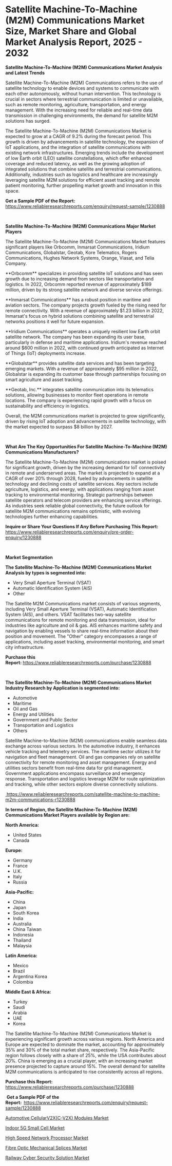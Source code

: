 <p><h1>Satellite Machine-To-Machine (M2M) Communications Market Size, Market Share and Global Market Analysis Report, 2025 - 2032</h1></p><p><strong>Satellite Machine-To-Machine (M2M) Communications Market Analysis and Latest Trends</strong></p>
<p><p>Satellite Machine-To-Machine (M2M) Communications refers to the use of satellite technology to enable devices and systems to communicate with each other autonomously, without human intervention. This technology is crucial in sectors where terrestrial communication is limited or unavailable, such as remote monitoring, agriculture, transportation, and energy management. With the increasing need for reliable and real-time data transmission in challenging environments, the demand for satellite M2M solutions has surged.</p><p>The Satellite Machine-To-Machine (M2M) Communications Market is expected to grow at a CAGR of 9.2% during the forecast period. This growth is driven by advancements in satellite technology, the expansion of IoT applications, and the integration of satellite communications with existing network infrastructures. Emerging trends include the development of low Earth orbit (LEO) satellite constellations, which offer enhanced coverage and reduced latency, as well as the growing adoption of integrated solutions that combine satellite and terrestrial communications. Additionally, industries such as logistics and healthcare are increasingly leveraging satellite M2M solutions for efficient asset tracking and remote patient monitoring, further propelling market growth and innovation in this space.</p></p>
<p><strong>Get a Sample PDF of the Report:&nbsp;</strong> <a href="https://www.reliableresearchreports.com/enquiry/request-sample/1230888?utm_campaign=41&utm_medium=2&utm_source=Github&utm_content=ia&utm_term=08042025&utm_id=satellite-machine-to-machine-m2m-communications">https://www.reliableresearchreports.com/enquiry/request-sample/1230888</a></p>
<p>&nbsp;</p>
<p><strong>Satellite Machine-To-Machine (M2M) Communications Major Market Players</strong></p>
<p><p>The Satellite Machine-To-Machine (M2M) Communications Market features significant players like Orbcomm, Inmarsat Communications, Iridium Communications, Globalstar, Geotab, Kore Telematics, Rogers Communications, Hughes Network Systems, Orange, Viasat, and Telia Company. </p><p>**Orbcomm** specializes in providing satellite IoT solutions and has seen growth due to increasing demand from sectors like transportation and logistics. In 2022, Orbcomm reported revenue of approximately $189 million, driven by its strong satellite network and diverse service offerings.</p><p>**Inmarsat Communications** has a robust position in maritime and aviation sectors. The company projects growth fueled by the rising need for remote connectivity. With a revenue of approximately $1.23 billion in 2022, Inmarsat's focus on hybrid solutions combining satellite and terrestrial networks positions it well for future expansion.</p><p>**Iridium Communications** operates a uniquely resilient low Earth orbit satellite network. The company has been expanding its user base, particularly in defense and maritime applications. Iridium's revenue reached around $600 million in 2022, with continued growth anticipated as Internet of Things (IoT) deployments increase.</p><p>**Globalstar** provides satellite data services and has been targeting emerging markets. With a revenue of approximately $95 million in 2022, Globalstar is expanding its customer base through partnerships focusing on smart agriculture and asset tracking.</p><p>**Geotab, Inc.** integrates satellite communication into its telematics solutions, allowing businesses to monitor fleet operations in remote locations. The company is experiencing rapid growth with a focus on sustainability and efficiency in logistics.</p><p>Overall, the M2M communications market is projected to grow significantly, driven by rising IoT adoption and advancements in satellite technology, with the market expected to surpass $8 billion by 2027.</p></p>
<p>&nbsp;</p>
<p><strong>What Are The Key Opportunities For Satellite Machine-To-Machine (M2M) Communications Manufacturers?</strong></p>
<p><p>The Satellite Machine-To-Machine (M2M) communications market is poised for significant growth, driven by the increasing demand for IoT connectivity in remote and underserved areas. The market is projected to expand at a CAGR of over 20% through 2028, fueled by advancements in satellite technology and declining costs of satellite services. Key sectors include agriculture, logistics, and energy, with applications ranging from asset tracking to environmental monitoring. Strategic partnerships between satellite operators and telecom providers are enhancing service offerings. As industries seek reliable global connectivity, the future outlook for satellite M2M communications remains optimistic, with evolving technologies further enhancing capabilities.</p></p>
<p><strong>Inquire or Share Your Questions If Any Before Purchasing This Report:</strong> <a href="https://www.reliableresearchreports.com/enquiry/pre-order-enquiry/1230888?utm_campaign=41&utm_medium=2&utm_source=Github&utm_content=ia&utm_term=08042025&utm_id=satellite-machine-to-machine-m2m-communications">https://www.reliableresearchreports.com/enquiry/pre-order-enquiry/1230888</a></p>
<p>&nbsp;</p>
<p><strong>Market Segmentation</strong></p>
<p><strong>The Satellite Machine-To-Machine (M2M) Communications Market Analysis by types is segmented into:</strong></p>
<p><ul><li>Very Small Aperture Terminal (VSAT)</li><li>Automatic Identification System (AIS)</li><li>Other</li></ul></p>
<p><p>The Satellite M2M Communications market consists of various segments, including Very Small Aperture Terminal (VSAT), Automatic Identification System (AIS), and others. VSAT facilitates two-way satellite communications for remote monitoring and data transmission, ideal for industries like agriculture and oil & gas. AIS enhances maritime safety and navigation by enabling vessels to share real-time information about their position and movement. The "Other" category encompasses a range of applications, including asset tracking, environmental monitoring, and smart city infrastructure.</p></p>
<p><strong>Purchase this Report:&nbsp;</strong><a href="https://www.reliableresearchreports.com/purchase/1230888?utm_campaign=41&utm_medium=2&utm_source=Github&utm_content=ia&utm_term=08042025&utm_id=satellite-machine-to-machine-m2m-communications">https://www.reliableresearchreports.com/purchase/1230888</a></p>
<p>&nbsp;</p>
<p><strong>The Satellite Machine-To-Machine (M2M) Communications Market Industry Research by Application is segmented into:</strong></p>
<p><ul><li>Automotive</li><li>Maritime</li><li>Oil and Gas</li><li>Energy and Utilities</li><li>Government and Public Sector</li><li>Transportation and Logistics</li><li>Others</li></ul></p>
<p><p>Satellite Machine-to-Machine (M2M) communications enable seamless data exchange across various sectors. In the automotive industry, it enhances vehicle tracking and telemetry services. The maritime sector utilizes it for navigation and fleet management. Oil and gas companies rely on satellite connectivity for remote monitoring and asset management. Energy and utilities sectors benefit from real-time data for grid management. Government applications encompass surveillance and emergency response. Transportation and logistics leverage M2M for route optimization and tracking, while other sectors explore diverse connectivity solutions.</p></p>
<p><a href="https://www.reliableresearchreports.com/satellite-machine-to-machine-m2m-communications-r1230888?utm_campaign=41&utm_medium=2&utm_source=Github&utm_content=ia&utm_term=08042025&utm_id=satellite-machine-to-machine-m2m-communications">&nbsp;https://www.reliableresearchreports.com/satellite-machine-to-machine-m2m-communications-r1230888</a></p>
<p><strong>In terms of Region, the Satellite Machine-To-Machine (M2M) Communications Market Players available by Region are:</strong></p>
<p>
    <p> <strong> North America: </strong>
        <ul>
            <li>United States</li>
            <li>Canada</li>
        </ul>
        </p> 
    <p> <strong> Europe: </strong>
        <ul>
            <li>Germany</li>
            <li>France</li>
            <li>U.K.</li>
            <li>Italy</li>
            <li>Russia</li>
        </ul>
        </p> 
    <p> <strong> Asia-Pacific: </strong>
        <ul>
            <li>China</li>
            <li>Japan</li>
            <li>South Korea</li>
            <li>India</li>
            <li>Australia</li>
            <li>China Taiwan</li>
            <li>Indonesia</li>
            <li>Thailand</li>
            <li>Malaysia</li>
        </ul>
        </p> 
    <p> <strong> Latin America: </strong>
        <ul>
            <li>Mexico</li>
            <li>Brazil</li>
            <li>Argentina Korea</li>
            <li>Colombia</li>
        </ul>
        </p> 
    <p> <strong> Middle East & Africa: </strong>
        <ul>
            <li>Turkey</li>
            <li>Saudi</li>
            <li>Arabia</li>
            <li>UAE</li>
            <li>Korea</li>
        </ul>
    </p>
    </p>
<p><p>The Satellite Machine-To-Machine (M2M) Communications Market is experiencing significant growth across various regions. North America and Europe are expected to dominate the market, accounting for approximately 35% and 30% of the total market share, respectively. The Asia-Pacific region follows closely with a share of 25%, while the USA contributes about 20%. China is emerging as a crucial player, with an increasing market presence projected to capture around 15%. The overall demand for satellite M2M communications is anticipated to rise consistently across all regions.</p></p>
<p><strong>Purchase this Report: </strong><a href="https://www.reliableresearchreports.com/purchase/1230888?utm_campaign=41&utm_medium=2&utm_source=Github&utm_content=ia&utm_term=08042025&utm_id=satellite-machine-to-machine-m2m-communications">https://www.reliableresearchreports.com/purchase/1230888</a></p>
<p>&nbsp;<strong>Get a Sample PDF of the Report:&nbsp;&nbsp;</strong><a href="https://www.reliableresearchreports.com/enquiry/request-sample/1230888?utm_campaign=41&utm_medium=2&utm_source=Github&utm_content=ia&utm_term=08042025&utm_id=satellite-machine-to-machine-m2m-communications">https://www.reliableresearchreports.com/enquiry/request-sample/1230888</a></p>
<p><strong></strong></p>
<p><p><a href="https://github.com/ilanarohalgh/Market-Research-Report-List-1/blob/main/automotive-cellularv2xc-v2x-modules-market.md?utm_campaign=41&utm_medium=2&utm_source=Github&utm_content=ia&utm_term=08042025&utm_id=satellite-machine-to-machine-m2m-communications">Automotive CellularV2X(C-V2X) Modules Market</a></p><p><a href="https://github.com/snaikraso/Market-Research-Report-List-1/blob/main/indoor-5g-small-cell-market.md?utm_campaign=41&utm_medium=2&utm_source=Github&utm_content=ia&utm_term=08042025&utm_id=satellite-machine-to-machine-m2m-communications">Indoor 5G Small Cell Market</a></p><p><a href="https://github.com/iperitvik8/Market-Research-Report-List-1/blob/main/high-speed-network-processor-market.md?utm_campaign=41&utm_medium=2&utm_source=Github&utm_content=ia&utm_term=08042025&utm_id=satellite-machine-to-machine-m2m-communications">High Speed Network Processor Market</a></p><p><a href="https://github.com/kadutjoelly83/Market-Research-Report-List-1/blob/main/fibre-optic-mechanical-splices-market.md?utm_campaign=41&utm_medium=2&utm_source=Github&utm_content=ia&utm_term=08042025&utm_id=satellite-machine-to-machine-m2m-communications">Fibre Optic Mechanical Splices Market</a></p><p><a href="https://github.com/frodanlert/Market-Research-Report-List-1/blob/main/railway-cyber-security-solution-market.md?utm_campaign=41&utm_medium=2&utm_source=Github&utm_content=ia&utm_term=08042025&utm_id=satellite-machine-to-machine-m2m-communications">Railway Cyber Security Solution Market</a></p></p>